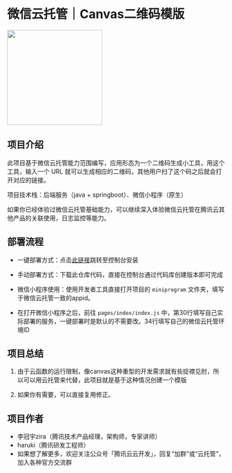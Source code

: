 # 微信云托管｜Canvas二维码模版

[<img src="https://main.qcloudimg.com/raw/ffa781b63fdead4cac23470ad2eeb552.png" width="220px">](https://cloud.weixin.qq.com/cloudrun/onekey?template=canvasdemo)

## 项目介绍

此项目基于微信云托管能力范围编写，应用形态为一个二维码生成小工具，用这个工具，输入一个 URL 就可以生成相应的二维码，其他用户扫了这个码之后就会打开对应的链接。

项目技术栈：后端服务（java + springboot）、微信小程序（原生）

如果你已经体验过微信云托管基础能力，可以继续深入体验微信云托管在腾讯云其他产品的关联使用，日志监控等能力。

## 部署流程

- 一键部署方式：点击[此链接](https://cloud.weixin.qq.com/cloudrun/onekey?template=canvasdemo)跳转至控制台安装

- 手动部署方式：下载此仓库代码，直接在控制台通过代码库创建版本即可完成

- 微信小程序使用：使用开发者工具直接打开项目的 `miniprogram` 文件夹，填写于微信云托管一致的appid。

- 在打开微信小程序之后，前往 `pages/index/index.js` 中，第30行填写自己实际部署的服务，一键部署时是默认的不需要改。34行填写自己的微信云托管环境ID

## 项目总结

1. 由于云函数的运行限制，像canvas这种重型的开发需求就有些捉襟见肘，所以可以用云托管来代替，此项目就是基于这种情况创建一个模版

2. 如果你有需要，可以直接复用修正。

## 项目作者

- 李冠宇zira（腾讯技术产品经理，架构师，专家讲师）
- haruki（腾讯研发工程师）
- 如果想了解更多，欢迎关注公众号「腾讯云云开发」，回复“加群”或“云托管”，加入各种官方交流群
  

